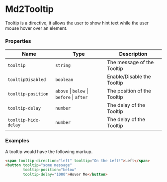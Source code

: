 # Md2Tooltip
Tooltip is a directive, it allows the user to show hint text while the user mouse hover over an element.

### Properties

| Name | Type | Description |
| --- | --- | --- |
| `tooltip` | `string` | The message of the Tooltip |
| `tooltipDisabled` | `boolean` | Enable/Disable the Tooltip |
| `tooltip-position` | `above` &#124; `below` &#124; `before` &#124; `after` | The position of the Tooltip |
| `tooltip-delay` | `number` | The delay of the Tooltip |
| `tooltip-hide-delay` | `number` | The delay of the Tooltip |

### Examples
A tooltip would have the following markup.
```html
<span tooltip-direction="left" tooltip="On the Left!">Left</span>
<button tooltip="some message"
        tooltip-position="below"
        tooltip-delay="1000">Hover Me</button>
```
